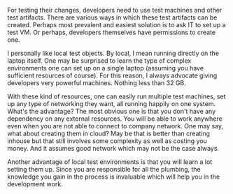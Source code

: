 
For testing their changes, developers need to use test machines and
other test artifacts. There are various ways in which these test
artifacts can be created. Perhaps most prevalent and easiest solution
is to ask IT to set up a test VM. Or perhaps, developers themselves
have permissions to create one.

I personally like local test objects. By local, I mean running
directly on the laptop itself. One may be surprised to learn the type
of complex environments one can set up on a single laptop (assuming
you have sufficient resources of course). For this reason, I always
advocate giving developers very powerful machines. Nothing less than
32 GB. 

With these kind of resources, one can easily run multiple test
machines, set up any type of networking they want, all running happily
on one system. What's the advantage? The most obvious one is that you
don't have any dependency on any external resources. You will be able
to work anywhere even when you are not able to connect to company
network. One may say, what about creating them in cloud? May be that
is better than creating inhouse but that still involves some
complexity as well as costing you money. And it assumes good network
which may not be the case always.

Another advantage of local test environments is that you will learn a
lot setting them up. Since you are responsible for all the plumbing,
the knowledge you gain in the process is invaluable which will help
you in the development work.
